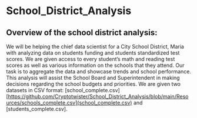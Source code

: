 # School_District_Analysis
## Overview of the school district analysis:
We will be helping the chief data scientist for a City School District, Maria with analyzing data on students funding and students standardized test scores. We are given access to every student’s math and reading test scores as well as various information on the schools that they attend. Our task is to aggregate the data and showcase trends and school performance. This analysis will assist the School Board and Superintendent in making decisions regarding the school budgets and priorities. We are given two datasets in CSV format: [school_complete.csv] [https://github.com/Cryptotwister/School_District_Analysis/blob/main/Resources/schools_complete.csv](school_complete.csv) and [students_complete.csv].
